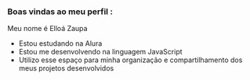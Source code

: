### Boas vindas ao meu perfil : 

Meu nome é Elloá Zaupa 

- Estou estudando na Alura
- Estou me desenvolvendo na linguagem JavaScript
- Utilizo esse espaço para minha organização e compartilhamento dos meus projetos desenvolvidos

